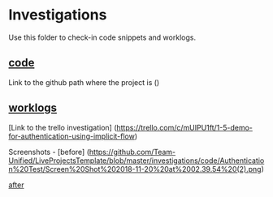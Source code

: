 # Investigations

Use this folder to check-in code snippets and worklogs.

## [code](./code/readme.md)


Link to the github path where the project is ()





## [worklogs](./worklogs/readme.md)

[Link to the trello investigation] (https://trello.com/c/mUIPU1ft/1-5-demo-for-authentication-using-implicit-flow)

Screenshots - 
[before] (https://github.com/Team-Unified/LiveProjectsTemplate/blob/master/investigations/code/Authentication%20Test/Screen%20Shot%202018-11-20%20at%2002.39.54%20(2).png) 

[after](https://github.com/Team-Unified/LiveProjectsTemplate/blob/master/investigations/code/Authentication%20Test/Screen%20Shot%202018-11-20%20at%2002.40.15%20(2).png)
